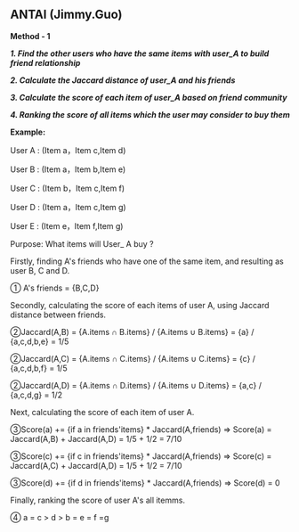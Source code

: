 ## ANTAI (Jimmy.Guo)

**Method - 1**

***1. Find the other users who have the same items with user_A to build friend relationship***

***2. Calculate the Jaccard distance of user_A and his friends***

***3. Calculate the score of each item of user_A based on friend community***

***4. Ranking the score of all items which the user may consider to buy them***

**Example:**

User A : (Item a，Item c,Item d)

User B : (Item a，Item b,Item e)

User C : (Item b，Item c,Item f)

User D : (Item a，Item c,Item g)

User E : (Item e，Item f,Item g)

Purpose: What items will User_ A buy ?

Firstly, finding A's friends who have one of the same item,  and resulting as user B, C and D.

① A's friends = {B,C,D}

Secondly, calculating the score of each items of user A, using Jaccard distance between friends.

②Jaccard(A,B) = {A.items ∩ B.items} / {A.items ∪ B.items} = {a} / {a,c,d,b,e} = 1/5

②Jaccard(A,C) = {A.items ∩ C.items} / {A.items ∪ C.items} = {c} / {a,c,d,b,f} = 1/5
 
②Jaccard(A,D) = {A.items ∩ D.items} / {A.items ∪ D.items} = {a,c} / {a,c,d,g} = 1/2
 
Next, calculating the score of each item of user A.

③Score(a) += {if a in friends'items} * Jaccard(A,friends) => Score(a) = Jaccard(A,B) + Jaccard(A,D) = 1/5 + 1/2 = 7/10

③Score(c) += {if c in friends'items} * Jaccard(A,friends) => Score(c) = Jaccard(A,C) + Jaccard(A,D) = 1/5 + 1/2 = 7/10

③Score(d) += {if d in friends'items} * Jaccard(A,friends) => Score(d) = 0

Finally, ranking the score of user A's all itemms.

④ a = c > d > b = e = f =g
